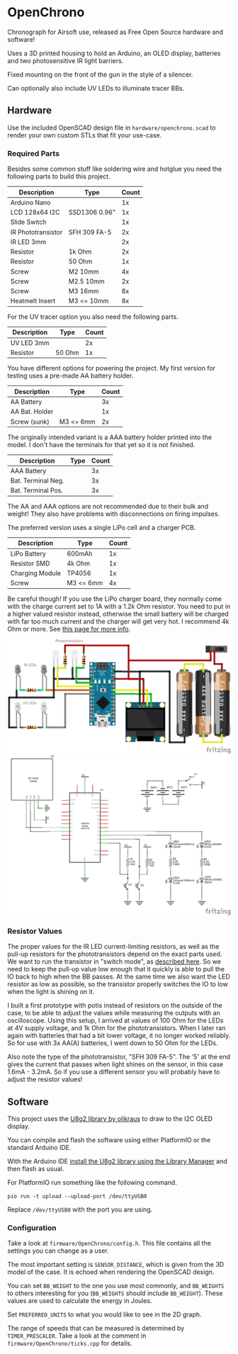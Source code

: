 # OpenChrono

Chronograph for Airsoft use, released as Free Open Source hardware and software!

Uses a 3D printed housing to hold an Arduino, an OLED display, batteries and two photosensitive IR light barriers.

Fixed mounting on the front of the gun in the style of a silencer.

Can optionally also include UV LEDs to illuminate tracer BBs.

## Hardware

Use the included OpenSCAD design file in `hardware/openchrono.scad` to render your own custom STLs that fit your use-case.

### Required Parts

Besides some common stuff like soldering wire and hotglue you need the following parts to build this project.

| Description        | Type          | Count |
| ------------------ | ------------- | ----- |
| Arduino Nano       |               | 1x    |
| LCD 128x64 I2C     | SSD1306 0.96" | 1x    |
| Slide Switch       |               | 1x    |
| IR Phototransistor | SFH 309 FA-5  | 2x    |
| IR LED 3mm         |               | 2x    |
| Resistor           | 1k Ohm        | 2x    |
| Resistor           | 50 Ohm        | 1x    |
| Screw              | M2 10mm       | 4x    |
| Screw              | M2.5 10mm     | 2x    |
| Screw              | M3 16mm       | 8x    |
| Heatmelt Insert    | M3 <= 10mm    | 8x    |

For the UV tracer option you also need the following parts.

| Description | Type    | Count |
| ----------- | ------- | ----- |
| UV LED 3mm  |         | 2x    |
| Resistor    | 50 Ohm  | 1x    |

You have different options for powering the project.
My first version for testing uses a pre-made AA battery holder.

| Description    | Type      | Count |
| -------------- | --------- | ----- |
| AA Battery     |           | 3x    |
| AA Bat. Holder |           | 1x    |
| Screw (sunk)   | M3 <= 6mm | 2x    |

The originally intended variant is a AAA battery holder printed into the model.
I don't have the terminals for that yet so it is not finished.

| Description        | Type | Count |
| ------------------ | ---- | ----- |
| AAA Battery        |      | 3x    |
| Bat. Terminal Neg. |      | 3x    |
| Bat. Terminal Pos. |      | 3x    |

The AA and AAA options are not recommended due to their bulk and weight!
They also have problems with disconnections on firing impulses.

The preferred version uses a single LiPo cell and a charger PCB.

| Description     | Type      | Count |
| --------------- | --------- | ----- |
| LiPo Battery    | 600mAh    | 1x    |
| Resistor SMD    | 4k Ohm    | 1x    |
| Charging Module | TP4056    | 1x    |
| Screw           | M3 <= 6mm | 4x    |

Be careful though!
If you use the LiPo charger board, they normally come with the charge current set to 1A with a 1.2k Ohm resistor.
You need to put in a higher valued resistor instead, otherwise the small battery will be charged with far too much current and the charger will get very hot.
I recommend 4k Ohm or more.
See [this page for more info](https://www.best-microcontroller-projects.com/tp4056.html#TP4056_Current_Programming_Resistor).

[![Breadboard](electronics/OpenChrono_bb.png)](electronics/OpenChrono_bb.png)
[![Schematics](electronics/OpenChrono_schem.png)](electronics/OpenChrono_schem.png)

### Resistor Values

The proper values for the IR LED current-limiting resistors, as well as the pull-up resistors for the phototransistors depend on the exact parts used.
We want to run the transistor in "switch mode", as [described here](https://www.electronics-notes.com/articles/electronic_components/transistor/phototransistor-circuits-applications.php).
So we need to keep the pull-up value low enough that it quickly is able to pull the IO back to high when the BB passes.
At the same time we also want the LED resistor as low as possible, so the transistor properly switches the IO to low when the light is shining on it.

I built a first prototype with potis instead of resistors on the outside of the case, to be able to adjust the values while measuring the outputs with an oscilloscope.
Using this setup, I arrived at values of 100 Ohm for the LEDs at 4V supply voltage, and 1k Ohm for the phototransistors.
When I later ran again with batteries that had a bit lower voltage, it no longer worked reliably.
So for use with 3x AA(A) batteries, I went down to 50 Ohm for the LEDs.

Also note the type of the phototransistor, "SFH 309 FA-5".
The '5' at the end gives the current that passes when light shines on the sensor, in this case 1.6mA - 3.2mA.
So if you use a different sensor you will probably have to adjust the resistor values!

## Software

This project uses the [U8g2 library by olikraus](https://github.com/olikraus/u8g2) to draw to the I2C OLED display.

You can compile and flash the software using either PlatformIO or the standard Arduino IDE.

With the Arduino IDE [install the U8g2 library using the Library Manager](https://github.com/olikraus/u8g2/wiki/u8g2install) and then flash as usual.

For PlatformIO run something like the following command.

    pio run -t upload --upload-port /dev/ttyUSB0

Replace `/dev/ttyUSB0` with the port you are using.

### Configuration

Take a look at `firmware/OpenChrono/config.h`.
This file contains all the settings you can change as a user.

The most important setting is `SENSOR_DISTANCE`, which is given from the 3D model of the case.
It is echoed when rendering the OpenSCAD design.

You can set `BB_WEIGHT` to the one you use most commonly, and `BB_WEIGHTS` to others interesting for you (`BB_WEIGHTS` should include `BB_WEIGHT`).
These values are used to calculate the energy in Joules.

Set `PREFERRED_UNITS` to what you would like to see in the 2D graph.

The range of speeds that can be measured is determined by `TIMER_PRESCALER`.
Take a look at the comment in `firmware/OpenChrono/ticks.cpp` for details.
